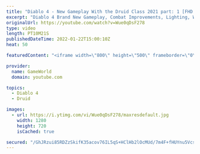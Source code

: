 ```yaml
---
title: "Diablo 4 - New Gameplay With the Druid Class 2021 part: 1 [FHD 1080p]"
excerpt: "Diablo 4 Brand New Gameplay, Combat Improvements, Lighting, Weapon Buffs and More Subscribe to GameWorld YouTube ..."
originalUrl: https://youtube.com/watch?v=Wue0qDsF278
type: video
length: PT10M21S
publishedDateTime: 2022-01-22T15:00:10Z
heat: 50

featuredContent: "<iframe width=\"800\" height=\"500\" frameborder=\"0\" src=\"https://www.youtube.com/embed/Wue0qDsF278\" allow=\"accelerometer; autoplay; encrypted-media; gyroscope; picture-in-picture\" allowfullscreen></iframe>"

provider:
  name: GameWorld
  domain: youtube.com

topics:
  - Diablo 4
  - Druid

images:
  - url: https://i.ytimg.com/vi/Wue0qDsF278/maxresdefault.jpg
    width: 1280
    height: 720
    isCached: true

secured: "/GhJRzui85RDZzSkifK35acov76IL5qS+HClHb2lOcMUd/7m4F+fHUYnu5VcsxuZO+PH2EIjcfINoOAtOiglUQBb3AWYpID7/bXHUhfftdxvCW7PgPMyAwZ8JHCnxoVa/Xo/eFGSE+Wze6TijV/MkSEWbyKlotaKtTNBpQVe67vvmiImC5nkEm9B10okoZIrjPkWPhai1+1c/26JkmSxXJIcMY+ZXHWg0ZLYW5frkrFSYcDa+z7kDP2KK79qDjYKsigisXNjlddfrUA4Hm/NtcIqbX649CXorms669SxntniAESmebIW+rTjoLeH6M7lo7rsvSfuQJ6ik5OC4tulCRqOlr5v46erDLTvfIg+nDV/UGDRiNpenLanvkyKlFJmfkLME3+9RiH2mYspwsg907yWhztbZKI8sZ6Nh5sZFQo=;JWMo5EC8nbojbcrYCxos5g=="
---
```



